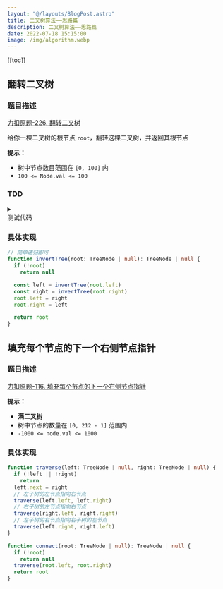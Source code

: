 ```yaml
---
layout: "@/layouts/BlogPost.astro"
title: 二叉树算法——思路篇
description: 二叉树算法——思路篇
date: 2022-07-18 15:15:00
image: /img/algorithm.webp
---
```


[[toc]]

## 翻转二叉树

### 题目描述

[<div class="i-cib-leetcode"></div> 力扣原题-226. 翻转二叉树](https://leetcode.cn/problems/invert-binary-tree/)

给你一棵二叉树的根节点 `root`，翻转这棵二叉树，并返回其根节点

**提示：**

- 树中节点数目范围在 `[0, 100]` 内
- `100 <= Node.val <= 100`

### TDD

<details>
  <summary class="cursor-pointer">
    <div class="i-vscode-icons-file-type-testts mr-1"></div>
    测试代码
  </summary>
  
```ts
describe('binary tree thought', () => {
  it('invertTree', () => {
    const before = invertTree(createTree([1, 2, 3, 4, 5]))
    const after = createTree([1, 3, 2, null, null, 5, 4])
    expect(before).toEqual(after)
  })
})
```
  
</details>

### 具体实现

```ts
// 简单递归即可
function invertTree(root: TreeNode | null): TreeNode | null {
  if (!root)
    return null

  const left = invertTree(root.left)
  const right = invertTree(root.right)
  root.left = right
  root.right = left

  return root
}
```

## 填充每个节点的下一个右侧节点指针

### 题目描述

[<div class="i-cib-leetcode"></div> 力扣原题-116. 填充每个节点的下一个右侧节点指针](https://leetcode-cn.com/problems/populating-next-right-pointers-in-each-node/)

**提示：**
- **满二叉树**
- 树中节点的数量在 `[0, 212 - 1]` 范围内
- `-1000 <= node.val <= 1000`

### 具体实现

```ts
function traverse(left: TreeNode | null, right: TreeNode | null) {
  if (!left || !right)
    return
  left.next = right
  // 左子树的左节点指向右节点
  traverse(left.left, left.right)
  // 右子树的左节点指向右节点
  traverse(right.left, right.right)
  // 左子树的右节点指向右子树的左节点
  traverse(left.right, right.left)
}

function connect(root: TreeNode | null): TreeNode | null {
  if (!root)
    return null
  traverse(root.left, root.right)
  return root
}
```